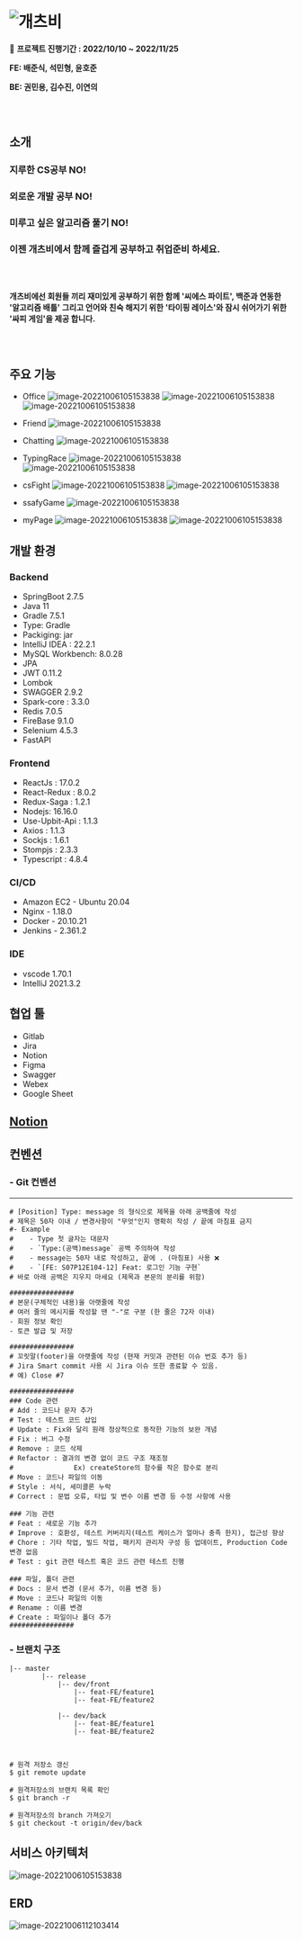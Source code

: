 # ![개츠비](README.assets/Logo.png)

📆 **프로젝트 진행기간 : 2022/10/10 ~ 2022/11/25**

**FE: 배준식, 석민형, 윤호준**

**BE: 권민용, 김수진, 이연의**
###  <br>

## 소개

### 지루한 CS공부 NO!

### 외로운 개발 공부 NO!

### 미루고 싶은 알고리즘 풀기 NO!

### 이젠 개츠비에서 함께 즐겁게 공부하고 취업준비 하세요.


###  <br>


#### 개츠비에선 회원들 끼리 재미있게 공부하기 위한 함께 '씨에스 파이트', 백준과 연동한 '알고리즘 배틀' 그리고 언어와 친숙 해지기 위한 '타이핑 레이스'와 잠시 쉬어가기 위한 '싸피 게임'을 제공 합니다.

###  <br>

## 주요 기능
- Office
![image-20221006105153838](README.assets/office1.png)
![image-20221006105153838](README.assets/office2.png)
![image-20221006105153838](README.assets/office3.png)
- Friend
![image-20221006105153838](README.assets/friend.png)
- Chatting
![image-20221006105153838](README.assets/chat.png)

- TypingRace
![image-20221006105153838](README.assets/typing1.png)
![image-20221006105153838](README.assets/typing2.png)

- csFight
![image-20221006105153838](README.assets/cs1.png)
![image-20221006105153838](README.assets/cs2.png)

- ssafyGame
![image-20221006105153838](README.assets/ssafy.png)
- myPage
![image-20221006105153838](README.assets/mypage1.png)
![image-20221006105153838](README.assets/mypage2.png)
## 개발 환경

###  Backend

- SpringBoot 2.7.5
- Java 11
- Gradle 7.5.1
- Type: Gradle
- Packiging: jar
- IntelliJ IDEA : 22.2.1
- MySQL Workbench: 8.0.28
- JPA
- JWT 0.11.2
- Lombok
- SWAGGER 2.9.2
- Spark-core : 3.3.0
- Redis 7.0.5
- FireBase 9.1.0
- Selenium 4.5.3
- FastAPI

###  Frontend

- ReactJs : 17.0.2
- React-Redux : 8.0.2
- Redux-Saga : 1.2.1
- Nodejs: 16.16.0
- Use-Upbit-Api : 1.1.3
- Axios : 1.1.3
- Sockjs : 1.6.1
- Stompjs : 2.3.3
- Typescript : 4.8.4


### CI/CD

- Amazon EC2 - Ubuntu 20.04
- Nginx - 1.18.0
- Docker - 20.10.21
- Jenkins - 2.361.2

### IDE

- vscode 1.70.1
- IntelliJ 2021.3.2

## 협업 툴
- Gitlab
- Jira
- Notion
- Figma
- Swagger
- Webex
- Google Sheet

## [Notion](https://www.notion.so/PJT-E104-01d0d4394ab0412396877c8d60e15b8a)



## 컨벤션

### - Git 컨벤션

------

```################
# [Position] Type: message 의 형식으로 제목을 아래 공백줄에 작성
# 제목은 50자 이내 / 변경사항이 "무엇"인지 명확히 작성 / 끝에 마침표 금지    
#- Example
#    - Type 첫 글자는 대문자
#    - `Type:(공백)message` 공백 주의하여 작성
#    - message는 50자 내로 작성하고, 끝에 . (마침표) 사용 ❌
#    - `[FE: S07P12E104-12] Feat: 로그인 기능 구현`
# 바로 아래 공백은 지우지 마세요 (제목과 본문의 분리를 위함)

################
# 본문(구체적인 내용)을 아랫줄에 작성
# 여러 줄의 메시지를 작성할 땐 "-"로 구분 (한 줄은 72자 이내)
- 회원 정보 확인
- 토큰 발급 및 저장

################
# 꼬릿말(footer)을 아랫줄에 작성 (현재 커밋과 관련된 이슈 번호 추가 등)
# Jira Smart commit 사용 시 Jira 이슈 또한 종료할 수 있음.
# 예) Close #7

################
### Code 관련
# Add : 코드나 문자 추가
# Test : 테스트 코드 삽입
# Update : Fix와 달리 원래 정상적으로 동작한 기능의 보완 개념
# Fix : 버그 수정
# Remove : 코드 삭제
# Refactor : 결과의 변경 없이 코드 구조 재조정
#               Ex) createStore의 함수를 작은 함수로 분리
# Move : 코드나 파일의 이동
# Style : 서식, 세미콜론 누락
# Correct : 문법 오류, 타입 및 변수 이름 변경 등 수정 사항에 사용

### 기능 관련
# Feat : 새로운 기능 추가
# Improve : 호환성, 테스트 커버리지(테스트 케이스가 얼마나 충족 한지), 접근성 향상
# Chore : 기타 작업, 빌드 작업, 패키지 관리자 구성 등 업데이트, Production Code 변경 없음
# Test : git 관련 테스트 혹은 코드 관련 테스트 진행

### 파일, 폴더 관련
# Docs : 문서 변경 (문서 추가, 이름 변경 등)
# Move : 코드나 파일의 이동
# Rename : 이름 변경
# Create : 파일이나 폴더 추가
################

```


### - 브랜치 구조
```
|-- master
		|-- release
		    |-- dev/front
		        |-- feat-FE/feature1
		        |-- feat-FE/feature2
		
		    |-- dev/back
		        |-- feat-BE/feature1
		        |-- feat-BE/feature2

                
                
# 원격 저장소 갱신
$ git remote update

# 원격저장소의 브랜치 목록 확인
$ git branch -r

# 원격저장소의 branch 가져오기
$ git checkout -t origin/dev/back
```

## 서비스 아키텍처

![image-20221006105153838](README.assets/ServiceArchitecture.png)

## ERD

![image-20221006112103414](README.assets/erd.png)